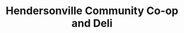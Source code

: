 ---
title: "Hendersonville Community Co-op and Deli"
url: /hendersonville/hendersonville-community-co-op-and-deli/
shop: Supermarkt
---